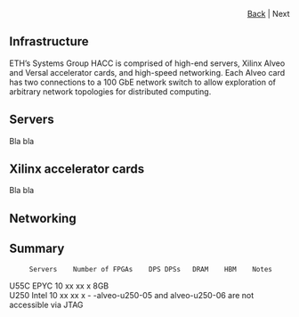 <div id="readme" class="Box-body readme blob js-code-block-container">
<article class="markdown-body entry-content p-3 p-md-6" itemprop="text">
<p align="right">
<a href="https://github.com/fpgasystems/hacc">Back</a> | Next
</p>

# Infrastructure
ETH’s Systems Group HACC is comprised of high-​end servers, Xilinx Alveo and Versal accelerator cards, and high-​speed networking. Each Alveo card has two connections to a 100 GbE network switch to allow exploration of arbitrary network topologies for distributed computing.

## Servers
Bla bla

## Xilinx accelerator cards
Bla bla

## Networking

## Summary

         Servers    Number of FPGAs    DPS DPSs   DRAM    HBM    Notes

U55C       EPYC           10           xx xx        x      8GB    
U250       Intel          10           xx xx        x      -    -alveo-u250-05 and alveo-u250-06 are not accessible via JTAG